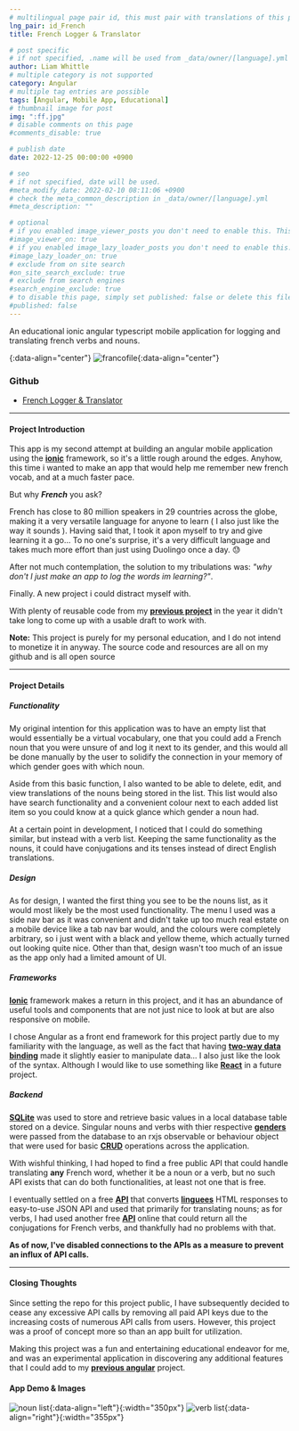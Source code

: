 ```yaml
---
# multilingual page pair id, this must pair with translations of this page. (This name must be unique)
lng_pair: id_French
title: French Logger & Translator

# post specific
# if not specified, .name will be used from _data/owner/[language].yml
author: Liam Whittle
# multiple category is not supported
category: Angular
# multiple tag entries are possible
tags: [Angular, Mobile App, Educational]
# thumbnail image for post
img: ":ff.jpg"
# disable comments on this page
#comments_disable: true

# publish date
date: 2022-12-25 00:00:00 +0900

# seo
# if not specified, date will be used.
#meta_modify_date: 2022-02-10 08:11:06 +0900
# check the meta_common_description in _data/owner/[language].yml
#meta_description: ""

# optional
# if you enabled image_viewer_posts you don't need to enable this. This is only if image_viewer_posts = false
#image_viewer_on: true
# if you enabled image_lazy_loader_posts you don't need to enable this. This is only if image_lazy_loader_posts = false
#image_lazy_loader_on: true
# exclude from on site search
#on_site_search_exclude: true
# exclude from search engines
#search_engine_exclude: true
# to disable this page, simply set published: false or delete this file
#published: false
---
```


<!-- outline-start -->

An educational ionic angular typescript mobile application for logging and translating french verbs and nouns.

<!-- outline-end -->

{:data-align="center"}
![francofile](:ff.jpg){:data-align="center"}

### Github

- [French Logger & Translator](https://github.com/Liam-Whittle/french-logger-translator)

***



#### Project Introduction
This app is my second attempt at building an angular mobile application using the **[ionic](https://ionicframework.com/)** framework, so it's a little rough around the edges. Anyhow, this time i wanted to make an app that would help me remember new french vocab, and at a much faster pace. 

But why **_French_** you ask?

French has close to 80 million speakers in 29 countries across the globe, making it a very versatile language for anyone to learn ( I also just like the way it sounds ). Having said that, I took it apon myself to try and give learning it a go... To no one's surprise, it's a very difficult language and takes much more effort than just using Duolingo once a day. 😓

After not much contemplation, the solution to my tribulations was: _"why don't I just make an app to log the words im learning?"_.

Finally. A new project i could distract myself with.

With plenty of reusable code from my **[previous project](/posts/2022-12-20-Invoice)** in the year it didn't take long to come up with a usable draft to work with. 

**Note:** This project is purely for my personal education, and I do not intend to monetize it in anyway. The source code and resources are all on my github and is all open source

***
#### Project Details
##### Functionality
My original intention for this application was to have an empty list that would essentially be a virtual vocabulary, one that you could add a French noun that you were unsure of and log it next to its gender, and this would all be done manually by the user to solidify the connection in your memory of which gender goes with which noun. 

Aside from this basic function, I also wanted to be able to delete, edit, and view translations of the nouns being stored in the list. This list would also have search functionality and a convenient colour next to each added list item so you could know at a quick glance which gender a noun had.

At a certain point in development, I noticed that I could do something similar, but instead with a verb list. Keeping the same functionality as the nouns, it could have conjugations and its tenses instead of direct English translations.

##### Design
As for design, I wanted the first thing you see to be the nouns list, as it would most likely be the most used functionality. The menu I used was a side nav bar as it was convenient and didn't take up too much real estate on a mobile device like a tab nav bar would, and the colours were completely arbitrary, so i just went with a black and yellow theme, which actually turned out looking quite nice. Other than that, design wasn't too much of an issue as the app only had a limited amount of UI.

##### Frameworks
**[Ionic](https://ionicframework.com/)** framework makes a return in this project, and it has an abundance of useful tools and components that are not just nice to look at but are also responsive on mobile.

I chose Angular as a front end framework for this project partly due to my familiarity with the language, as well as the fact that having **[two-way data binding](https://angular.io/guide/two-way-binding)** made it slightly easier to manipulate data... I also just like the look of the syntax. Although I would like to use something like **[React](https://reactjs.org/)** in a future project. 

##### Backend
**[SQLite](https://www.sqlite.org/index.html)** was used to store and retrieve basic values in a local database table stored on a device. Singular nouns and verbs with thier respective **[genders](https://en.wikipedia.org/wiki/Grammatical_gender)** were passed from the database to an rxjs observable or behaviour object that were used for basic **[CRUD](https://en.wikipedia.org/wiki/Create,_read,_update_and_delete)** operations across the application.

With wishful thinking, I had hoped to find a free public API that could handle translating **any** French word, whether it be a noun or a verb, but no such API exists that can do both functionalities, at least not one that is free. 

I eventually settled on a free **[API](https://github.com/imankulov/linguee-api)** that converts **[linguees](https://www.linguee.com/)** HTML responses to easy-to-use JSON API and used that primarily for translating nouns; as for verbs, I had used another free **[API](https://rapidapi.com/conjugaisonapp/api/french-conjugaison/pricing)** online that could return all the  conjugations for French verbs, and thankfully had no problems with that. 

**As of now, I've disabled connections to the APIs as a measure to prevent an influx of API calls.**

***

#### Closing Thoughts
Since setting the repo for this project public, I have subsequently decided to cease any excessive API calls by removing all paid API keys due to the increasing costs of numerous API calls from users. However, this project was a proof of concept more so than an app built for utilization.

Making this project was a fun and entertaining educational endeavor for me, and was an experimental application in discovering any additional features that I could add to my **[previous angular](/posts/2022-12-20-Invoice)** project.

#### App Demo & Images
![noun list](:noun.gif){:data-align="left"}{:width="350px"}
![verb list](:verb.gif){:data-align="right"}{:width="355px"}

